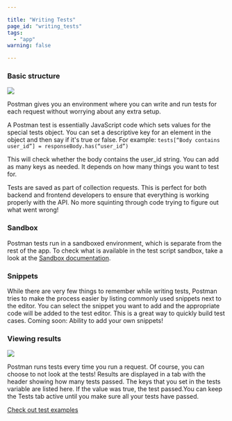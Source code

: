 ```yaml
---

title: "Writing Tests"
page_id: "writing_tests"
tags: 
  - "app"
warning: false

---
```


### Basic structure
![](https://www.postman.com/img/v1/docs/source/cr-5.png)

Postman gives you an environment where you can write and run tests for each request without
worrying about any extra setup.

A Postman test is essentially JavaScript code
which sets values for the special tests object. You can set a descriptive key
for an element in the object and then say if it's true or false. For example:
`tests[“Body contains user_id”] = responseBody.has(“user_id”) `   
  

This will check whether the body contains the user\_id string. You can add as many keys as
needed. It depends on how many things you want to test for.

Tests are saved as part of collection requests.
This is perfect for both backend and frontend developers to ensure that
everything is working properly with the API. No more squinting through code trying
to figure out what went wrong!

### Sandbox

Postman tests run in a sandboxed environment, which is separate from the rest of the app.
To check what is available in the test script sandbox, take a look at the [Sandbox documentation][0].

### Snippets

While there are very few things to remember while writing tests, Postman tries
to make the process easier by listing commonly used snippets next to the
editor. You can select the snippet you want to add and the appropriate code
will be added to the test editor. This is a great way to quickly build test cases. Coming soon: Ability to add your own snippets!

### Viewing results
![](https://www.postman.com/img/v1/docs/source/cr-6.png)

Postman runs tests every time you run a request. Of course, you can choose to
not look at the tests! Results are displayed in a tab with the header showing
how many tests passed. The keys that you set in the tests variable are listed
here. If the value was true, the test passed.You can keep the Tests
tab active until you make sure all your tests have passed.

[Check out test examples][1]


[0]: https://www.postman.com/docs/jetpacks_sandbox
[1]: https://www.postman.com/docs/jetpacks_examples
